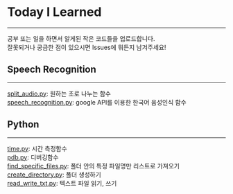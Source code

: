 # Today I Learned
---
공부 또는 일을 하면서 알게된 작은 코드들을 업로드합니다.<br>
잘못되거나 궁금한 점이 있으시면 Issues에 뭐든지 남겨주세요!

## Speech Recognition
---
[split_audio.py](https://github.com/ur-luella/Today-I-Learned/blob/master/Speech-Recognition/Split_audio.py): 원하는 초로 나누는 함수<br>
[speech_recognition.py](https://github.com/ur-luella/Today-I-Learned/blob/master/Speech-Recognition/speech_recognition.py): google API를 이용한 한국어 음성인식 함수<br>

## Python
---
[time.py](https://github.com/ur-luella/Today-I-Learned/blob/master/Python/time.py): 시간 측정함수<br>
[pdb.py](https://github.com/ur-luella/Today-I-Learned/blob/master/Python/pdb.py): 디버깅함수<br>
[find_specific_files.py](https://github.com/ur-luella/Today-I-Learned/blob/master/Python/find_specific_files.py): 폴더 안의 특정 파일명만 리스트로 가져오기<br>
[create_directory.py](https://github.com/ur-luella/Today-I-Learned/blob/master/Python/create_directory.py): 폴더 생성하기<br>
[read_write_txt.py](https://github.com/ur-luella/Today-I-Learned/blob/master/Python/read_write_txt.py): 텍스트 파일 읽기, 쓰기<br>
